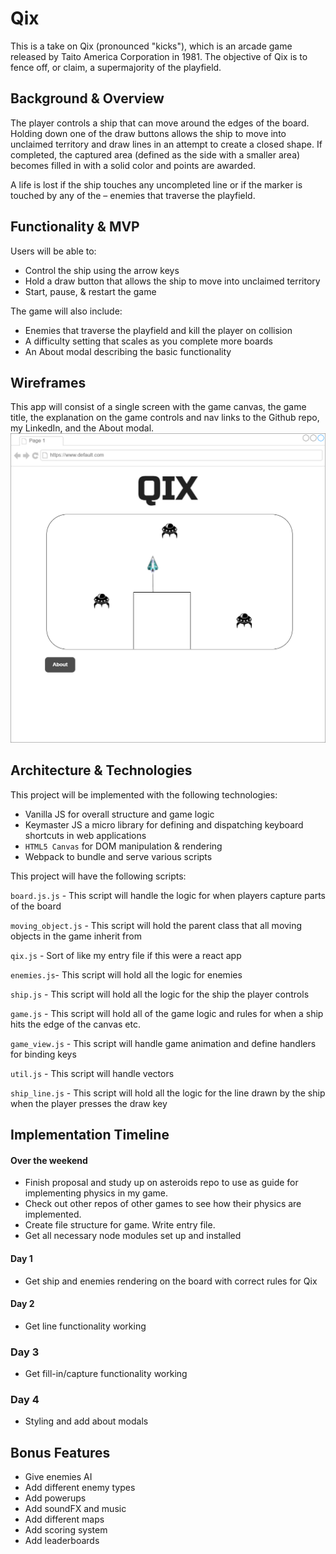 # Qix
This is a take on Qix (pronounced "kicks"), which is an arcade game released by Taito America Corporation in 1981. The objective of Qix is to fence off, or claim, a supermajority of the playfield.

## Background & Overview
The player controls a ship that can move around the edges of the board. Holding down one of the draw buttons allows the ship to move into unclaimed territory and draw lines in an attempt to create a closed shape. If completed, the captured area (defined as the side with a smaller area) becomes filled in with a solid color and points are awarded.

A life is lost if the ship touches any uncompleted line or if the marker is touched by any of the – enemies that traverse the playfield.

## Functionality & MVP
Users will be able to:
* Control the ship using the arrow keys
* Hold a draw button that allows the ship to move into unclaimed territory
* Start, pause, & restart the game

The game will also include:
* Enemies that traverse the playfield and kill the player on collision
* A difficulty setting that scales as you complete more boards
* An About modal describing the basic functionality

## Wireframes
This app will consist of a single screen with the game canvas, the game title, the explanation on the game controls and nav links to the Github repo, my LinkedIn, and the About modal.
![](qix.png)

## Architecture & Technologies
This project will be implemented with the following technologies:
* Vanilla JS for overall structure and game logic
* Keymaster JS a micro library for defining and dispatching keyboard shortcuts in web applications
* `HTML5 Canvas` for DOM manipulation & rendering
* Webpack to bundle and serve various scripts


This project will have the following scripts:

`board.js.js` - This script will handle the logic for when players capture parts of the board

`moving_object.js` - This script will hold the parent class that all moving objects in the game inherit from

`qix.js` - Sort of like my entry file if this were a react app

`enemies.js`- This script will hold all the logic for enemies

`ship.js` - This script will hold all the logic for the ship the player controls

`game.js` - This script will hold all of the game logic and rules for when a ship hits the edge of the canvas etc.

`game_view.js` - This script will handle game animation and define handlers for binding keys

`util.js` - This script will handle vectors

`ship_line.js` - This script will hold all the logic for the line drawn by the ship when the player presses the draw key

## Implementation Timeline
#### Over the weekend
* Finish proposal and study up on asteroids repo to use as guide for implementing physics in my game.
* Check out other repos of other games to see how their physics are implemented.
* Create file structure for game.  Write entry file.
* Get all necessary node modules set up and installed
#### Day 1
* Get ship and enemies rendering on the board with correct rules for Qix
#### Day 2
* Get line functionality working
### Day 3
* Get fill-in/capture functionality working
### Day 4
* Styling and add about modals

## Bonus Features
* Give enemies AI
* Add different enemy types
* Add powerups
* Add soundFX and music
* Add different maps
* Add scoring system
* Add leaderboards
